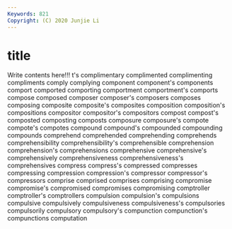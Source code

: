 ```yaml
---
Keywords: 821
Copyright: (C) 2020 Junjie Li
---
```


# title

Write contents here!!!
t's 
complimentary 
complimented 
complimenting 
compliments 
comply 
complying 
component 
component's
components 
comport 
comported 
comporting 
comportment 
comportment's 
comports 
compose 
composed 
composer
composer's 
composers 
composes 
composing 
composite 
composite's 
composites 
composition 
composition's 
compositions
compositor 
compositor's 
compositors 
compost 
compost's 
composted 
composting 
composts 
composure 
composure's
compote 
compote's 
compotes 
compound 
compound's 
compounded 
compounding 
compounds 
comprehend 
comprehended
comprehending 
comprehends 
comprehensibility 
comprehensibility's 
comprehensible 
comprehension 
comprehension's 
comprehensions 
comprehensive 
comprehensive's
comprehensively 
comprehensiveness 
comprehensiveness's 
comprehensives 
compress 
compress's 
compressed 
compresses 
compressing 
compression
compression's 
compressor 
compressor's 
compressors 
comprise 
comprised 
comprises 
comprising 
compromise 
compromise's
compromised 
compromises 
compromising 
comptroller 
comptroller's 
comptrollers 
compulsion 
compulsion's 
compulsions 
compulsive
compulsively 
compulsiveness 
compulsiveness's 
compulsories 
compulsorily 
compulsory 
compulsory's 
compunction 
compunction's 
compunctions
computation 
